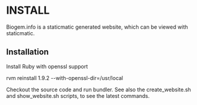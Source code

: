 # INSTALL

Biogem.info is a staticmatic generated website, which can be viewed with
staticmatic. 

## Installation

Install Ruby with openssl support

  rvm reinstall 1.9.2 --with-openssl-dir=/usr/local

Checkout the source code and run bundler. See also the create_website.sh and
show_website.sh scripts, to see the latest commands.


